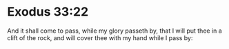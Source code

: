# Exodus 33:22

And it shall come to pass, while my glory passeth by, that I will put thee in a clift of the rock, and will cover thee with my hand while I pass by: